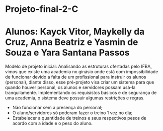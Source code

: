 # Projeto-final-2-C

# Alunos: Kayck Vitor, Maykelly da Cruz, Anna Beatriz e Yasmin de Souza e Yara Santana Passos

Modelo de projeto inicial: Analisando as estruturas ofertadas pelo IFBA, vimos que existe uma academia no ginásio onde está com impossibilidade de funcionar devido a falta de um profissional para instruir os alunos (personal), diante disso, esse pré-projeto visa criar um sistema para que quando houver personal, os alunos e servidores possam usá-la tranquilamente. Implementando os requisistos básicos e de segurança de uma academia, o sistema deve possuir algumas restrições e regras.

  - Não funcionar sem a presença do personal;
  - O aluno/servidores só poderam fazer o treino 1 vez no dia;
  - Estabelecer a quantidade de treinos e seus respectivos pesos de acordo com a idade e o peso do aluno.
